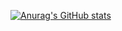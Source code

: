 
[![Anurag's GitHub stats](https://github-readme-stats.vercel.app/api?username=gp868)](https://github.com/anuraghazra/github-readme-stats)
